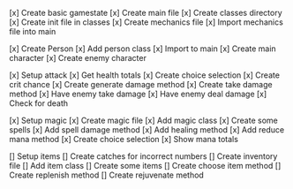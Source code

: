 [x] Create basic gamestate
    [x] Create main file
    [x] Create classes directory
    [x] Create init file in classes
    [x] Create mechanics file
    [x] Import mechanics file into main
    
[x] Create Person
    [x] Add person class 
    [x] Import to main
    [x] Create main character
    [x] Create enemy character
    
[x] Setup attack
    [x] Get health totals
    [x] Create choice selection
    [x] Create crit chance
    [x] Create generate damage method
    [x] Create take damage method
    [x] Have enemy take damage
    [x] Have enemy deal damage
    [x] Check for death
    
[x] Setup magic
    [x] Create magic file
    [x] Add magic class
    [x] Create some spells
    [x] Add spell damage method
    [x] Add healing method
    [x] Add reduce mana method
    [x] Create choice selection
    [x] Show mana totals
    
[] Setup items
    [] Create catches for incorrect numbers
    [] Create inventory file
    [] Add item class
    [] Create some items
    [] Create choose item method
    [] Create replenish method
    [] Create rejuvenate method
    